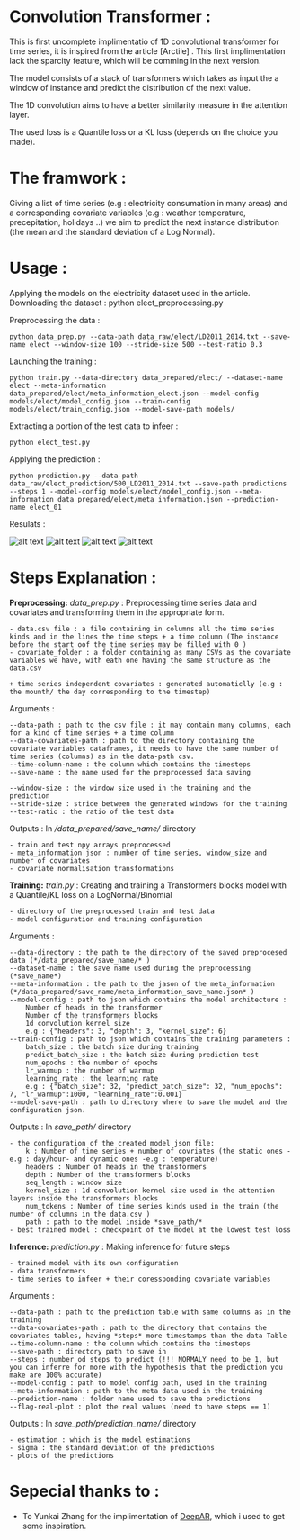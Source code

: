 # Convolution Transformer :
This is first uncomplete implimentatio of 1D convolutional transformer for time series, it is inspired from the article [Arctile] . This first implimentation lack the sparcity feature, which will be comming in the next version.

The model consists of a stack of transformers which takes as input the a window of instance and predict the distribution of the next value.

The 1D convolution aims to have a better similarity measure in the attention layer.

The used loss is a Quantile loss or a KL loss (depends on the choice you made).

# The framwork : 

Giving a list of time series (e.g : electricity consumation in many areas) and a corresponding covariate variables (e.g : weather temperature, precepitation, holidays ..) we aim to predict the next instance distribution (the mean and the standard deviation of a Log Normal).

# Usage :
Applying the models on the electricity dataset used in the article.
Downloading the dataset : 
    python elect_preprocessing.py

Preprocessing the data : 

    python data_prep.py --data-path data_raw/elect/LD2011_2014.txt --save-name elect --window-size 100 --stride-size 500 --test-ratio 0.3

Launching the training :

    python train.py --data-directory data_prepared/elect/ --dataset-name elect --meta-information data_prepared/elect/meta_information_elect.json --model-config models/elect/model_config.json --train-config models/elect/train_config.json --model-save-path models/

Extracting a portion of the test data to infeer :
    
    python elect_test.py

Applying the prediction :

    python prediction.py --data-path data_raw/elect_prediction/500_LD2011_2014.txt --save-path predictions --steps 1 --model-config models/elect/model_config.json --meta-information data_prepared/elect/meta_information.json --prediction-name elect_01

Resulats :

![alt text](predictions/elect_01/11.png?raw=true)
![alt text](predictions/elect_01/20.png?raw=true)
![alt text](predictions/elect_01/15.png?raw=true)
![alt text](predictions/elect_01/44.png?raw=true)

# Steps Explanation :

**Preprocessing:** 
*data_prep.py* : 
Preprocessing time series data and covariates and transforming them in the appropriate form.

    - data.csv file : a file containing in columns all the time series kinds and in the lines the time steps + a time column (The instance before the start oof the time series may be filled with 0 )
    - covariate_folder : a folder containing as many CSVs as the covariate variables we have, with eath one having the same structure as the data.csv
    
    + time series independent covariates : generated automaticlly (e.g : the mounth/ the day corresponding to the timestep)
Arguments : 
    
    --data-path : path to the csv file : it may contain many columns, each for a kind of time series + a time column
    --data-covariates-path : path to the directory containing the  covariate variables dataframes, it needs to have the same number of time series (columns) as in the data-path csv.
    --time-column-name : the column which contains the timesteps
    --save-name : the name used for the preprocessed data saving

    --window-size : the window size used in the training and the prediction
    --stride-size : stride between the generated windows for the training 
    --test-ratio : the ratio of the test data

Outputs : In */data_prepared/save_name/* directory

    - train and test npy arrays preprocessed
    - meta_information json : number of time series, window_size and number of covariates
    - covariate normalisation transformations
    
**Training:**
*train.py* : 
Creating and training a Transformers blocks model with a Quantile/KL loss on a LogNormal/Binomial

    - directory of the preprocessed train and test data 
    - model configuration and training configuration

Arguments :

    --data-directory : the path to the directory of the saved preprocesed data (*/data_prepared/save_name/* )
    --dataset-name : the save name used during the preprocessing (*save_name*)
    --meta-information : the path to the jason of the meta_information (*/data_prepared/save_name/meta_information_save_name.json* )
    --model-config : path to json which contains the model architecture :
        Number of heads in the transformer
        Number of the transformers blocks 
        1d convolution kernel size
        e.g : {"headers": 3, "depth": 3, "kernel_size": 6}
    --train-config : path to json which contains the training parameters :
        batch_size : the batch size during training
        predict_batch_size : the batch size during prediction test
        num_epochs : the number of epochs
        lr_warmup : the number of warmup
        learning_rate : the learning rate
        e.g : {"batch_size": 32, "predict_batch_size": 32, "num_epochs": 7, "lr_warmup":1000, "learning_rate":0.001}
    --model-save-path : path to directory where to save the model and the configuration json.

Outputs : In *save_path/* directory

    - the configuration of the created model json file:
        k : Number of time series + number of covriates (the static ones -e.g : day/hour- and dynamic ones -e.g : temperature)
    	headers : Number of heads in the transformers
    	depth : Number of the transformers blocks 
    	seq_length : window size
    	kernel_size : 1d convolution kernel size used in the attention layers inside the transformers blocks
    	num_tokens : Number of time series kinds used in the train (the number of columns in the data.csv )
    	path : path to the model inside *save_path/*
    - best trained model : checkpoint of the model at the lowest test loss
**Inference:**
*prediction.py* :
Making inference for future  steps 
    
    - trained model with its own configuration
    - data transformers
    - time series to infeer + their coressponding covariate variables

Arguments :

    --data-path : path to the prediction table with same columns as in the training
    --data-covariates-path : path to the directory that contains the covariates tables, having *steps* more timestamps than the data Table
    --time-column-name : the column which contains the timesteps
    --save-path : directory path to save in
    --steps : number od steps to predict (!!! NORMALY need to be 1, but you can inferre for more with the hypothesis that the prediction you make are 100% accurate)
    --model-config : path to model config path, used in the training
    --meta-information : path to the meta data used in the training 
    --prediction-name : folder name used to save the predictions
    --flag-real-plot : plot the real values (need to have steps == 1)

    
Outputs :  In *save_path/prediction_name/* directory

    - estimation : which is the model estimations
    - sigma : the standard deviation of the predictions
    - plots of the predictions

# Sepecial thanks to : 
  - To Yunkai Zhang for the implimentation of [DeepAR](https://github.com/zhykoties/TimeSeries), which i used to get some inspiration.
